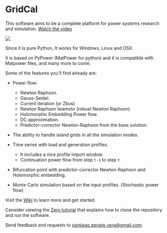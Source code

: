 # GridCal

This software aims to be a complete platform for power systems research and simulation. [Watch the video](https://youtu.be/O6lv-d8z39k)

![](https://github.com/SanPen/GridCal/blob/master/GridCal.png)

Since it is pure Python, It works for Windows, Linux and OSX.

It is based on PyPower (MatPower for python) and it is compatible with Matpower files, and many more to come.

Some of the features you'll find already are:

- Power flow:
  - Newton Raphson.
  - Gauss-Seidel.
  - Current iteration (or Zbus)
  - Newton Raphson Iwamoto (robust Newton Raphson)
  - Holomorphic Embedding Power flow.
  - DC approximation.
  - Predictor-corrector Newton-Raphson from the base solution.
  
- The ability to handle island grids in all the simulation modes.

- Time series with load and generation profiles. 
  - It includes a nice profile import window.
  - Continuation power flow from step `t-1` to step `t`

- Bifurcation point with predictor-corrector Newton-Raphson and Holomorphic embedding.

- Monte Carlo simulation based on the input profiles. (Stochastic power flow)

Visit the [Wiki](https://github.com/SanPen/GridCal/wiki) to learn more and get started.

Consider viewing the [Zero tutorial](https://youtu.be/59W_rqimB6w) that explains how to clone the repository and run the software.

Send feedback and requests to santiago.penate.vera@gmail.com.
